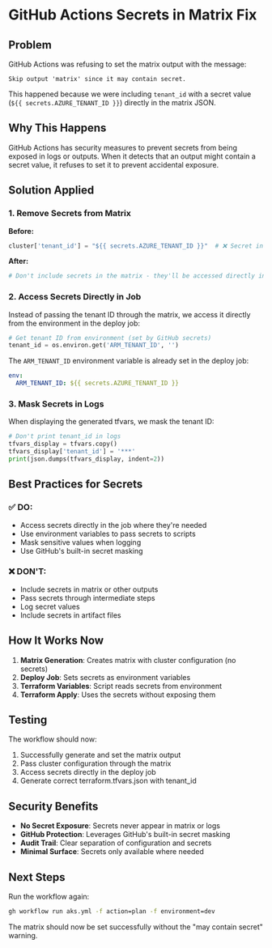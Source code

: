 # GitHub Actions Secrets in Matrix Fix

## Problem
GitHub Actions was refusing to set the matrix output with the message:
```
Skip output 'matrix' since it may contain secret.
```

This happened because we were including `tenant_id` with a secret value (`${{ secrets.AZURE_TENANT_ID }}`) directly in the matrix JSON.

## Why This Happens
GitHub Actions has security measures to prevent secrets from being exposed in logs or outputs. When it detects that an output might contain a secret value, it refuses to set it to prevent accidental exposure.

## Solution Applied

### 1. Remove Secrets from Matrix
**Before:**
```python
cluster['tenant_id'] = "${{ secrets.AZURE_TENANT_ID }}"  # ❌ Secret in matrix
```

**After:**
```python
# Don't include secrets in the matrix - they'll be accessed directly in the job
```

### 2. Access Secrets Directly in Job
Instead of passing the tenant ID through the matrix, we access it directly from the environment in the deploy job:

```python
# Get tenant ID from environment (set by GitHub secrets)
tenant_id = os.environ.get('ARM_TENANT_ID', '')
```

The `ARM_TENANT_ID` environment variable is already set in the deploy job:
```yaml
env:
  ARM_TENANT_ID: ${{ secrets.AZURE_TENANT_ID }}
```

### 3. Mask Secrets in Logs
When displaying the generated tfvars, we mask the tenant ID:
```python
# Don't print tenant_id in logs
tfvars_display = tfvars.copy()
tfvars_display['tenant_id'] = '***'
print(json.dumps(tfvars_display, indent=2))
```

## Best Practices for Secrets

### ✅ DO:
- Access secrets directly in the job where they're needed
- Use environment variables to pass secrets to scripts
- Mask sensitive values when logging
- Use GitHub's built-in secret masking

### ❌ DON'T:
- Include secrets in matrix or other outputs
- Pass secrets through intermediate steps
- Log secret values
- Include secrets in artifact files

## How It Works Now

1. **Matrix Generation**: Creates matrix with cluster configuration (no secrets)
2. **Deploy Job**: Sets secrets as environment variables
3. **Terraform Variables**: Script reads secrets from environment
4. **Terraform Apply**: Uses the secrets without exposing them

## Testing

The workflow should now:
1. Successfully generate and set the matrix output
2. Pass cluster configuration through the matrix
3. Access secrets directly in the deploy job
4. Generate correct terraform.tfvars.json with tenant_id

## Security Benefits

- **No Secret Exposure**: Secrets never appear in matrix or logs
- **GitHub Protection**: Leverages GitHub's built-in secret masking
- **Audit Trail**: Clear separation of configuration and secrets
- **Minimal Surface**: Secrets only available where needed

## Next Steps

Run the workflow again:
```bash
gh workflow run aks.yml -f action=plan -f environment=dev
```

The matrix should now be set successfully without the "may contain secret" warning.